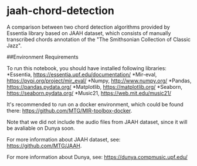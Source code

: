 # jaah-chord-detection

A comparison between two chord detection algorithms provided by Essentia library based on JAAH dataset, which consists of manually transcribed chords annotation of the "The Smithsonian Collection of Classic Jazz". 

##Environment Requirements

To run this notebook, you should have installed following libraries:
*Essentia, https://essentia.upf.edu/documentation/
*Mir-eval, https://pypi.org/project/mir_eval/
*Numpy, http://www.numpy.org/
*Pandas, https://pandas.pydata.org/
*Matplotlib, https://matplotlib.org/
*Seaborn, https://seaborn.pydata.org/
*Music21, https://web.mit.edu/music21/

It's recommended to run on a docker environment, which could be found there: https://github.com/MTG/MIR-toolbox-docker.

Note that we did not include the audio files from JAAH dataset, since it will be avaliable on Dunya soon. 

For more information about JAAH dataset, see: https://github.com/MTG/JAAH.

For more information about Dunya, see: https://dunya.compmusic.upf.edu/
